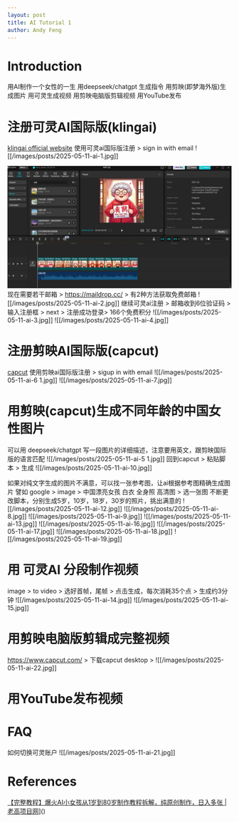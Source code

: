 ```yaml
---
layout: post
title: AI Tutorial 1
author: Andy Feng
---
```

# Introduction
用AI制作一个女性的一生
用deepseek/chatgpt 生成指令
用剪映(即梦海外版)生成图片
用可灵生成视频
用剪映电脑版剪辑视频
用YouTube发布
# 注册可灵AI国际版(klingai)
[klingai official website](https://www.klingai.com/global/)
使用可灵ai国际版注册 > sign in with email
![[/images/posts/2025-05-11-ai-1.jpg]]

![](/images/posts/2025-05-11-ai-29.jpg)
现在需要若干邮箱 > https://maildrop.cc/ > 有2种方法获取免费邮箱
![[/images/posts/2025-05-11-ai-2.jpg]]
继续可灵ai注册 > 邮箱收到6位验证码 > 输入注册框 > next > 注册成功登录> 166个免费积分
![[/images/posts/2025-05-11-ai-3.jpg]]
![[/images/posts/2025-05-11-ai-4.jpg]]
 # 注册剪映AI国际版(capcut)
 [capcut](https://www.capcut.com/)
 使用剪映ai国际版注册 > sigup in with email
 ![[/images/posts/2025-05-11-ai-6 1.jpg]]
![[/images/posts/2025-05-11-ai-7.jpg]]
# 用剪映(capcut)生成不同年龄的中国女性图片
可以用 deepseek/chatgpt 写一段图片的详细描述，注意要用英文，跟剪映国际版的语言匹配
![[/images/posts/2025-05-11-ai-5 1.jpg]]
回到capcut > 粘贴脚本 > 生成
![[/images/posts/2025-05-11-ai-10.jpg]]

如果对纯文字生成的图片不满意，可以找一张参考图，让ai根据参考图精确生成图片
譬如  google > image > 中国漂亮女孩 白衣 全身照 高清图 > 选一张图
不断更改脚本，分别生成5岁，10岁，18岁，30岁的照片，挑出满意的
![[/images/posts/2025-05-11-ai-12.jpg]]
![[/images/posts/2025-05-11-ai-8.jpg]]
![[/images/posts/2025-05-11-ai-9.jpg]]
![[/images/posts/2025-05-11-ai-13.jpg]]
![[/images/posts/2025-05-11-ai-16.jpg]]
![[/images/posts/2025-05-11-ai-17.jpg]]
![[/images/posts/2025-05-11-ai-18.jpg]]
![[/images/posts/2025-05-11-ai-19.jpg]]
# 用 可灵AI 分段制作视频
image > to video > 选好首帧，尾帧 > 点击生成，每次消耗35个点 > 生成约3分钟
![[/images/posts/2025-05-11-ai-14.jpg]]
![[/images/posts/2025-05-11-ai-15.jpg]]

# 用剪映电脑版剪辑成完整视频
https://www.capcut.com/ > 下载capcut desktop > 
![[/images/posts/2025-05-11-ai-22.jpg]]
# 用YouTube发布视频


# FAQ
如何切换可灵账户
![[/images/posts/2025-05-11-ai-21.jpg]]
# References 
[【完整教程】爆火AI小女孩从1岁到80岁制作教程拆解，纯原创制作，日入多张 | 老高项目网](https://www.youtube.com/@lgxmw)]()
